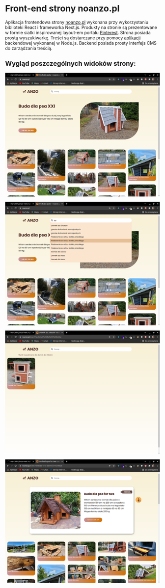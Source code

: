 # Front-end strony noanzo.pl

Aplikacja frontendowa strony [noanzo.pl](https://noanzo.pl) wykonana przy wykorzystaniu biblioteki React i frameworka Next.js.
Produkty na stronie są prezentowane w formie siatki inspirowanej layout-em portalu [Pinterest](https://www.pinterest.com/).
Strona posiada prostą wyszukiwarkę. Treści są dostarczane przy pomocy [aplikacji](https://admin.noanzo.pl) backendowej wykonanej w Node.js. Backend posiada prosty interfejs CMS do zarządzania treścią.

## Wygląd poszczególnych widoków strony:

![View1](/git_images/dd1.png)

![View2](/git_images/dd2.png)

![View3](/git_images/dd3.png)

![View4](/git_images/dd4.png)
